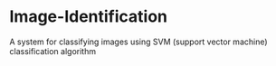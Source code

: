 # Image-Identification
A system for classifying images using SVM (support vector machine) classification algorithm
